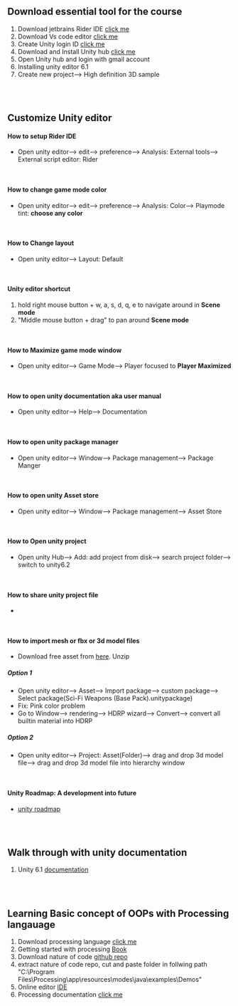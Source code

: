 ## Download essential tool for the course

1. Download jetbrains Rider IDE [click me](https://www.jetbrains.com/rider/download/?section=windows)
1. Download Vs code editor [click me](https://code.visualstudio.com/download)
1. Create Unity login ID [click me](https://unity.com/download)
1. Download and Install Unity hub [click me](https://docs.unity3d.com/hub/manual/InstallHub.html)
1. Open Unity hub and login with gmail account
1. Installing unity editor 6.1
1. Create new project--> High definition 3D sample

<br>
<br>

## Customize Unity editor

#### How to setup Rider IDE

- Open unity editor--> edit--> preference--> Analysis: External tools--> External script editor: Rider

<br>

#### How to change game mode color

- Open unity editor--> edit--> preference--> Analysis: Color--> Playmode tint: **choose any color**

<br>

#### How to Change layout

- Open unity editor--> Layout: Default

<br>

#### Unity editor shortcut

1. hold right mouse button + w, a, s, d, q, e to navigate around in **Scene mode**
2. "Middle mouse button + drag" to pan around **Scene mode**

<br>

#### How to Maximize game mode window

- Open unity editor--> Game Mode--> Player focused to **Player Maximized**

<br>

#### How to open unity documentation aka user manual

- Open unity editor--> Help--> Documentation

<br>

#### How to open unity package manager

- Open unity editor--> Window--> Package management--> Package Manger

<br>

#### How to open unity Asset store

- Open unity editor--> Window--> Package management--> Asset Store

<br>

#### How to Open unity project

- Open unity Hub--> Add: add project from disk--> search project folder--> switch to unity6.2

<br>

#### How to share unity project file

-

<br>

#### How to import mesh or fbx or 3d model files

- Download free asset from [here](https://devassets.com/). Unzip

##### Option 1

- Open unity editor--> Asset--> Import package--> custom package--> Select package(Sci-Fi Weapons (Base Pack).unitypackage)
- Fix: Pink color problem
- Go to Window--> rendering--> HDRP wizard--> Convert--> convert all builtin material into HDRP

##### Option 2

- Open unity editor--> Project: Asset(Folder)--> drag and drop 3d model file--> drag and drop 3d model file into hierarchy window

<br>

#### Unity Roadmap: A development into future

- [unity roadmap](https://unity.com/roadmap)

<br>
<br>

## Walk through with unity documentation

1.  Unity 6.1 [documentation](https://docs.unity3d.com/Manual/index.html)

<br>
<br>

## Learning Basic concept of OOPs with Processing langauage

1. Download processing language [click me](https://processing.org/)
1. Getting started with processing [Book](https://drive.google.com/file/d/1X6BjSyGmyoMqCtJWyk-4Phs-WXTafxqR/view?usp=sharing)
1. Download nature of code [github repo](https://github.com/nature-of-code/noc-examples-processing)
1. extract nature of code repo, cut and paste folder in follwing path "C:\Program Files\Processing\app\resources\modes\java\examples\Demos"
1. Online editor [IDE](https://openprocessing.org/sketch/create)
1. Processing documentation [click me](https://processing.org/reference)
